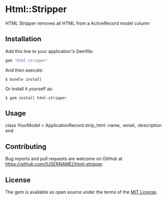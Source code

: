 # Html::Stripper

HTML Stripper removes all HTML from a ActiveRecord model column

## Installation

Add this line to your application's Gemfile:

```ruby
gem 'html-stripper'
```

And then execute:

    $ bundle install

Or install it yourself as:

    $ gem install html-stripper

## Usage

class YourModel < ApplicationRecord
    strip_html :name, :email, :description
end

## Contributing

Bug reports and pull requests are welcome on GitHub at https://github.com/[USERNAME]/html-stripper.

## License

The gem is available as open source under the terms of the [MIT License](https://opensource.org/licenses/MIT).
